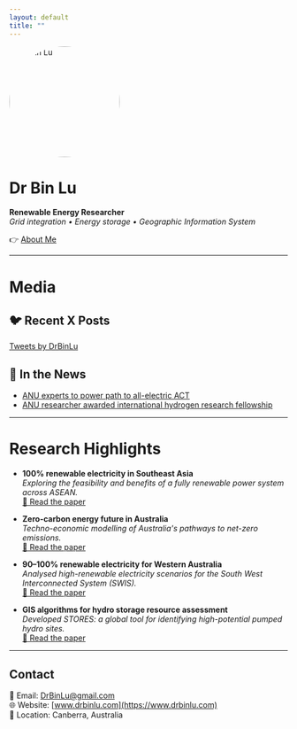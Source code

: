 ```yaml
---
layout: default
title: ""
---
```


<img src="Bin Lu.jpg" alt="Dr Bin Lu" width="200" style="border-radius: 50%;">

# Dr Bin Lu

**Renewable Energy Researcher**  
*Grid integration • Energy storage • Geographic Information System*

<p style="margin-top: 10px;">
👉 <a href="/about/">About Me</a>
</p>

---


# Media


## 🐦 Recent X Posts

<a class="twitter-timeline" 
   data-height="600" 
   href="https://twitter.com/DrBinLu?ref_src=twsrc%5Etfw">
   Tweets by DrBinLu
</a>
<script async src="https://platform.twitter.com/widgets.js" charset="utf-8"></script>



## 📰 In the News

<ul>
  <li>
    <a href="https://www.anu.edu.au/news/all-news/anu-experts-to-power-path-to-all-electric-act" target="_blank">
      ANU experts to power path to all-electric ACT
    </a>
  </li>
  <li>
    <a href="https://iceds.anu.edu.au/research/research-stories/anu-researcher-awarded-international-hydrogen-research-fellowship" target="_blank">
      ANU researcher awarded international hydrogen research fellowship
    </a>
  </li>
</ul>


---


# Research Highlights

- **100% renewable electricity in Southeast Asia**  
  *Exploring the feasibility and benefits of a fully renewable power system across ASEAN.*  
  [📄 Read the paper](https://doi.org/10.1016/j.energy.2021.121387)

- **Zero-carbon energy future in Australia**  
  *Techno-economic modelling of Australia's pathways to net-zero emissions.*  
  [📄 Read the paper](https://doi.org/10.1016/j.energy.2020.119678)

- **90–100% renewable electricity for Western Australia**  
  *Analysed high-renewable electricity scenarios for the South West Interconnected System (SWIS).*  
  [📄 Read the paper](https://doi.org/10.1016/j.energy.2017.01.077)

- **GIS algorithms for hydro storage resource assessment**  
  *Developed STORES: a global tool for identifying high-potential pumped hydro sites.*  
  [📄 Read the paper](https://doi.org/10.1016/j.apenergy.2018.03.177)

---


## Contact

📧 Email: DrBinLu@gmail.com  
🌐 Website: [www.drbinlu.com](https://www.drbinlu.com)  
📍 Location: Canberra, Australia
